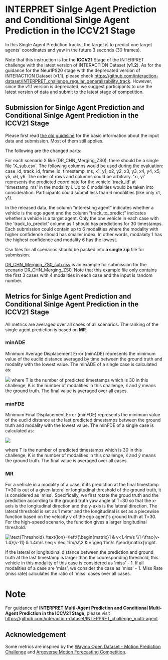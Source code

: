
# INTERPRET Sinlge Agent Prediction and Conditional Sinlge Agent Prediction in the ICCV21 Stage

In this Single Agent Prediction tracks, the target is to predict one target agents' coordinates and yaw in the future 3 seconds (30 frames).

Note that this instruction is for the **ICCV21** Stage of the INTERPRET challenge with the latest version of INTERACTION Dataset (**v1.2**). As for the guidance for the NeurIPS20 stage with the deprecated version of INTERACTION Dataset (v1.1), please check https://github.com/interaction-dataset/INTERPRET_challenge_regular_generalizability_track. However, since the v1.1 version is deprecated, we suggest participants to use the latest version of data and submit to the latest stage of competition.

## Submission for Sinlge Agent Prediction and Conditional Sinlge Agent Prediction in the ICCV21 Stage

Please first read [the old guideline](http://challenge.interaction-dataset.com/leader-board-introduction) for the basic information about the input data and submission. Most of them still applies.

The following are the changed parts:

For each scenario X like (DR_CHN_Merging_ZS0), there should be a single file 'X_sub.csv'. The following columns would be used during the evaluation: case_id, track_id, frame_id, timestamp_ms, x1, y1, x2, y2, x3, y3, x4, y4, x5, y5, x6, y6. The order of rows and columns could be arbitrary. 'xi, yi' represents the predicted coordinate for the vehicle 'track_id' at 'timestamp_ms' in the modality i. Up to 6 modalities would be taken into consideration. Participants could submit less than 6 modalities (like only x1, y1).

In the released data, the column “interesting agent” indicates whether a vehicle is the ego agent and the column “track_to_predict” indicates whether a vehicle is a target agent.  Only the one vehicle in each case with the 'track_to_predict' column as 1 should has predictions for 30 timestamps. Each submission could contain up to 6 modalities where the modality with higher confidence should has smaller index. In other words, modalaity 1 has the highest confidence and modality 6 has the lowest.

Csv files for all scenarios should be packed into **a single zip** file for submission.

[DR_CHN_Merging_ZS0_sub.csv](https://github.com/interaction-dataset/INTERPRET_challenge_single-agent/blob/main/DR_CHN_Merging_ZS0_sub.csv) is an example for submission for the scenario DR_CHN_Merging_ZS0. Note that this example file only contains the first 3 cases with 4 modalities in each case and the input is random number.




## Metrics for Sinlge Agent Prediction and Conditional Sinlge Agent Prediction in the ICCV21 Stage

All metrics are averaged over all cases of all scenarios. The ranking of the single agent prediction is based on **MR**.

### minADE
Minimum Average Displacement Error (minADE) represents the minimum value of the euclid distance averaged by time between the ground truth and modality with the lowest value. The minADE of a single case is calculated as:

![](http://latex.codecogs.com/gif.latex?\\text{minADE}=\\min\\limits_{k\\in\\{1,...,K\\}}\\frac1{T}\\sum\\limits_{t}\\sqrt{(\\hat{x}_{t}-x_{t}^k)^2+(\\hat{y}_{t}-y_{t}^k)^2})
where T is the number of predicted timestamps which is 30 in this challenge, K is the number of modalities in this challenge, $\hat{x}$ and $\hat{y}$ means the ground truth. The final value is averaged over all cases.

### minFDE

Minimum Final Displacement Error (minFDE) represents the minimum value of the euclid distance at the last predicted timestamps between the ground truth and modality with the lowest value. The minFDE of a single case is calculated as:

![](http://latex.codecogs.com/gif.latex?\\text{minFDE}=\\min\\limits_{k\\in\\{1,...,K\\}}\\sqrt{(\\hat{x}_{T}-x_{T}^k)^2+(\\hat{y}_{T}-y_{T}^k)^2})

where T is the number of predicted timestamps which is 30 in this challenge, K is the number of modalities in this challenge, $\hat{x}$ and $\hat{y}$ means the ground truth. The final value is averaged over all cases.


### MR

For a vehicle in a modality of a case, if its prediction at the final timestamp T=30 is out of a given lateral or longitudinal threshold of the ground truth, it is considered as 'miss'. Specifically, we first rotate the groud truth and the prediction according to the ground truth yaw angle at T=30 so that the x-axis is the longitudinal direction and the y-axis is the lateral direction. The lateral threshold is set as 1 meter and the longitudinal is set as a piecewise function based on the velocity v of the ego agent's ground truth at T=30. For the high-speed scenario, the funcition gives a larger longitudinal threshold.


<img src="https://latex.codecogs.com/svg.image?\text{Threshold}_\text{lon}=\left\{\begin{matrix}1&space;&&space;v<1.4m/s&space;\\1&plus;\frac{v-1.4}{v-11}&space;&space;&&space;1.4m/s&space;\leq&space;v&space;\leq&space;11m/s\\2&space;&&space;v&space;\geq&space;11m/s&space;\\\end{matrix}\right." title="\text{Threshold}_\text{lon}=\left\{\begin{matrix}1 & v<1.4m/s \\1+\frac{v-1.4}{v-11} & 1.4m/s \leq v \leq 11m/s\\2 & v \geq 11m/s \\\end{matrix}\right." />

If the lateral or longitudinal distance between the prediction and ground truth at the last timestamp is larger than the cooresponding threshold, this vehicle in this modality of this case is considered as 'miss' - 1. If all modalities of a case are 'miss', we consider the case as 'miss' - 1. Miss Rate (miss rate) calculates the ratio of 'miss' cases over all cases.

# Note
For guidance of **INTERPRET Multi-Agent Prediction and Conditional Multi-Agent Prediction in the ICCV21 Stage**, please visit https://github.com/interaction-dataset/INTERPRET_challenge_multi-agent.


## Acknowledgement
Some metrics are inspired by the [Waymo Open Dataset - Motion Prediction Challenge](https://waymo.com/open/challenges/2021/motion-prediction/) and [Argoverse Motion Forecasting Competition](https://eval.ai/web/challenges/challenge-page/454/overview).
